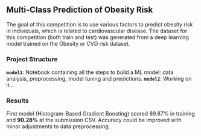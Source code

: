 ## **Multi-Class Prediction of Obesity Risk**
The goal of this competition is to use various factors to predict obesity risk in individuals, which is related to cardiovascular disease. The dataset for this competition (both train and test) was generated from a deep learning model trained on the Obesity or CVD risk dataset.

### Project Structure
**``model1``**: Notebook containing all the steps to build a ML model: data analysis, preprocessing, model tuning and predictions.
**``model2``**: Working on it...

### Results
First model (Histogram-Based Gradient Boosting) scored 89.87% in training and **90.28%** at the submission CSV.
Accuracy could be improved with minor adjustments to data preprocessing.